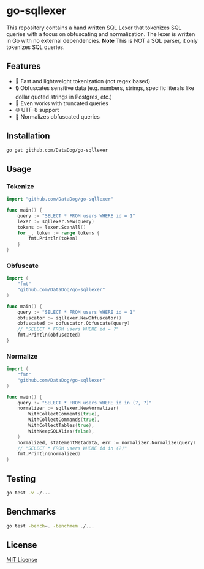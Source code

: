 # go-sqllexer

This repository contains a hand written SQL Lexer that tokenizes SQL queries with a focus on obfuscating and normalization. The lexer is written in Go with no external dependencies.
**Note** This is NOT a SQL parser, it only tokenizes SQL queries.

## Features

- :rocket: Fast and lightweight tokenization (not regex based)
- :lock: Obfuscates sensitive data (e.g. numbers, strings, specific literals like dollar quoted strings in Postgres, etc.)
- :book: Even works with truncated queries
- :globe_with_meridians: UTF-8 support
- :wrench: Normalizes obfuscated queries

## Installation

```bash
go get github.com/DataDog/go-sqllexer
```

## Usage

### Tokenize

```go
import "github.com/DataDog/go-sqllexer"

func main() {
    query := "SELECT * FROM users WHERE id = 1"
    lexer := sqllexer.New(query)
    tokens := lexer.ScanAll()
    for _, token := range tokens {
        fmt.Println(token)
    }
}
```

### Obfuscate

```go
import (
    "fmt"
    "github.com/DataDog/go-sqllexer"
)

func main() {
    query := "SELECT * FROM users WHERE id = 1"
    obfuscator := sqllexer.NewObfuscator()
    obfuscated := obfuscator.Obfuscate(query)
    // "SELECT * FROM users WHERE id = ?"
    fmt.Println(obfuscated)
}
```

### Normalize

```go
import (
    "fmt"
    "github.com/DataDog/go-sqllexer"
)

func main() {
    query := "SELECT * FROM users WHERE id in (?, ?)"
    normalizer := sqllexer.NewNormalizer(
        WithCollectComments(true),
        WithCollectCommands(true),
        WithCollectTables(true),
        WithKeepSQLAlias(false),
    )
    normalized, statementMetadata, err := normalizer.Normalize(query)
    // "SELECT * FROM users WHERE id in (?)"
    fmt.Println(normalized)
}
```

## Testing

```bash
go test -v ./...
```

## Benchmarks

```bash
go test -bench=. -benchmem ./...
```

## License

[MIT License](LICENSE)
